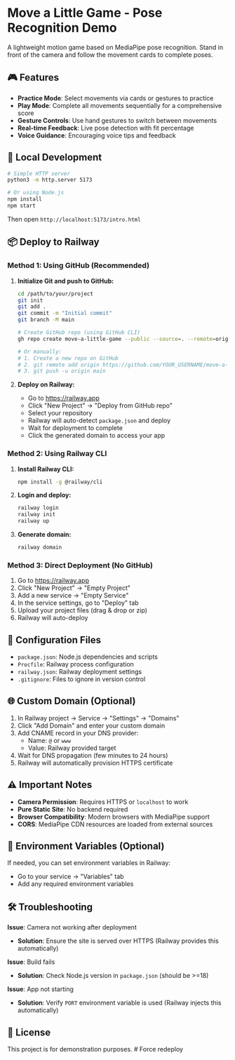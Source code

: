 # Move a Little Game - Pose Recognition Demo

A lightweight motion game based on MediaPipe pose recognition. Stand in front of the camera and follow the movement cards to complete poses.

## 🎮 Features

- **Practice Mode**: Select movements via cards or gestures to practice
- **Play Mode**: Complete all movements sequentially for a comprehensive score
- **Gesture Controls**: Use hand gestures to switch between movements
- **Real-time Feedback**: Live pose detection with fit percentage
- **Voice Guidance**: Encouraging voice tips and feedback

## 🚀 Local Development

```bash
# Simple HTTP server
python3 -m http.server 5173

# Or using Node.js
npm install
npm start
```

Then open `http://localhost:5173/intro.html`

## 📦 Deploy to Railway

### Method 1: Using GitHub (Recommended)

1. **Initialize Git and push to GitHub:**
   ```bash
   cd /path/to/your/project
   git init
   git add .
   git commit -m "Initial commit"
   git branch -M main
   
   # Create GitHub repo (using GitHub CLI)
   gh repo create move-a-little-game --public --source=. --remote=origin --push
   
   # Or manually:
   # 1. Create a new repo on GitHub
   # 2. git remote add origin https://github.com/YOUR_USERNAME/move-a-little-game.git
   # 3. git push -u origin main
   ```

2. **Deploy on Railway:**
   - Go to https://railway.app
   - Click "New Project" → "Deploy from GitHub repo"
   - Select your repository
   - Railway will auto-detect `package.json` and deploy
   - Wait for deployment to complete
   - Click the generated domain to access your app

### Method 2: Using Railway CLI

1. **Install Railway CLI:**
   ```bash
   npm install -g @railway/cli
   ```

2. **Login and deploy:**
   ```bash
   railway login
   railway init
   railway up
   ```

3. **Generate domain:**
   ```bash
   railway domain
   ```

### Method 3: Direct Deployment (No GitHub)

1. Go to https://railway.app
2. Click "New Project" → "Empty Project"
3. Add a new service → "Empty Service"
4. In the service settings, go to "Deploy" tab
5. Upload your project files (drag & drop or zip)
6. Railway will auto-deploy

## 🔧 Configuration Files

- `package.json`: Node.js dependencies and scripts
- `Procfile`: Railway process configuration
- `railway.json`: Railway deployment settings
- `.gitignore`: Files to ignore in version control

## 🌐 Custom Domain (Optional)

1. In Railway project → Service → "Settings" → "Domains"
2. Click "Add Domain" and enter your custom domain
3. Add CNAME record in your DNS provider:
   - Name: `@` or `www`
   - Value: Railway provided target
4. Wait for DNS propagation (few minutes to 24 hours)
5. Railway will automatically provision HTTPS certificate

## ⚠️ Important Notes

- **Camera Permission**: Requires HTTPS or `localhost` to work
- **Pure Static Site**: No backend required
- **Browser Compatibility**: Modern browsers with MediaPipe support
- **CORS**: MediaPipe CDN resources are loaded from external sources

## 📝 Environment Variables (Optional)

If needed, you can set environment variables in Railway:
- Go to your service → "Variables" tab
- Add any required environment variables

## 🛠️ Troubleshooting

**Issue**: Camera not working after deployment
- **Solution**: Ensure the site is served over HTTPS (Railway provides this automatically)

**Issue**: Build fails
- **Solution**: Check Node.js version in `package.json` (should be >=18)

**Issue**: App not starting
- **Solution**: Verify `PORT` environment variable is used (Railway injects this automatically)

## 📄 License

This project is for demonstration purposes. # Force redeploy
